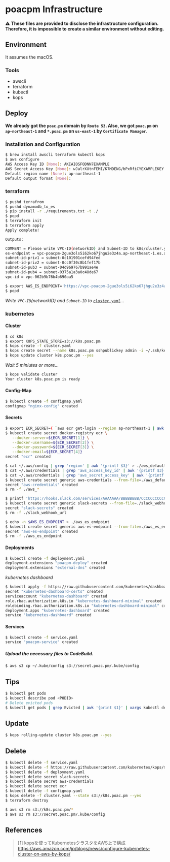 # poacpm Infrastructure

:warning:
**These files are provided to disclose the infrastructure configuration.
Therefore, it is impossible to create a similar environment without editing.**

## Environment
It assumes the macOS.
### Tools
* awscli
* terraform
* kubectl
* kops

## Deploy
**We already got the `poac.pm` domain by `Route 53`.
Also, we got `poac.pm` on `ap-northeast-1` and `*.poac.pm` on `us-east-1` by `Certificate Manager`.**

### Installation and Configuration
```bash
$ brew install awscli terraform kubectl kops
$ aws configure
AWS Access Key ID [None]: AKIAIOSFODNN7EXAMPLE
AWS Secret Access Key [None]: wJalrXUtnFEMI/K7MDENG/bPxRfiCYEXAMPLEKEY
Default region name [None]: ap-northeast-1
Default output format [None]:
```

### terraform
```bash
$ pushd terrafrom
$ pushd dynamodb_to_es
$ pip install -r ./requirements.txt -t ./
$ popd
$ terraform init
$ terraform apply
Apply complete!

Outputs:

COMMENT = Please write VPC-ID(networkID) and Subnet-ID to k8s/cluster.yaml
es-endpoint = vpc-poacpm-2gue3ols5i62ko67jhgu2e3z4a.ap-northeast-1.es.amazonaws.com
subnet-id-priv1 = subnet-0c101901cefd94fed
subnet-id-priv2 = subnet-0cc0f30c8b1fef17b
subnet-id-pub3 = subnet-04d969767b991ae4e
subnet-id-pub4 = subnet-0375a1a3a0c48de67
vpc-id = vpc-062b9b76b4b690aa5

$ export AWS_ES_ENDPOINT='https://vpc-poacpm-2gue3ols5i62ko67jhgu2e3z4a.ap-northeast-1.es.amazonaws.com'
$ popd
```

*Write `VPC-ID`(networkID) and `Subnet-ID` to [`cluster.yaml`](/k8s/cluster.yaml)...*
### kubernetes
#### Cluster
```bash
$ cd k8s
$ export KOPS_STATE_STORE=s3://k8s.poac.pm
$ kops create -f cluster.yaml
$ kops create secret --name k8s.poac.pm sshpublickey admin -i ~/.ssh/keys/pub/poacpm.pub
$ kops update cluster k8s.poac.pm --yes
```

*Wait 5 miniutes or more...*
```bash
$ kops validate cluster
Your cluster k8s.poac.pm is ready
```

#### Config-Map
```bash
$ kubectl create -f configmap.yaml
configmap "nginx-config" created
```

#### Secrets
```bash
$ export ECR_SECRET=( `aws ecr get-login --region ap-northeast-1 | awk '{print $9,$4,$6,$8}'` )
$ kubectl create secret docker-registry ecr \
   --docker-server=${ECR_SECRET[1]} \
   --docker-username=${ECR_SECRET[2]} \
   --docker-password=${ECR_SECRET[3]} \
   --docker-email=${ECR_SECRET[4]}
secret "ecr" created
```
```bash
$ cat ~/.aws/config | grep 'region' | awk '{printf $3}' > ./aws_default_region
$ cat ~/.aws/credentials | grep 'aws_access_key_id' | awk '{printf $3}' > ./aws_access_key_id
$ cat ~/.aws/credentials | grep 'aws_secret_access_key' | awk '{printf $3}' > ./aws_secret_access_key
$ kubectl create secret generic aws-credentials --from-file=./aws_default_region --from-file=./aws_access_key_id --from-file=./aws_secret_access_key
secret "aws-credentials" created
$ rm -f ./aws_*
```
```bash
$ printf 'https://hooks.slack.com/services/AAAAAAA/BBBBBBBB/CCCCCCCCCCCCCCCCCCCC' > ./slack_webhook_url
$ kubectl create secret generic slack-secrets --from-file=./slack_webhook_url
secret "slack-secrets" created
$ rm -f ./slack_webhook_url
```
```bash
$ echo -n $AWS_ES_ENDPOINT > ./aws_es_endpoint
$ kubectl create secret generic aws-es-endpoint --from-file=./aws_es_endpoint
secret "aws-es-endpoint" created
$ rm -f ./aws_es_endpoint
```

#### Deployments
```bash
$ kubectl create -f deployment.yaml
deployment.extensions "poacpm-deploy" created
deployment.extensions "external-dns" created
```

*kubernetes dashboard*
```bash
$ kubectl apply -f https://raw.githubusercontent.com/kubernetes/dashboard/master/src/deploy/recommended/kubernetes-dashboard.yaml
secret "kubernetes-dashboard-certs" created
serviceaccount "kubernetes-dashboard" created
role.rbac.authorization.k8s.io "kubernetes-dashboard-minimal" created
rolebinding.rbac.authorization.k8s.io "kubernetes-dashboard-minimal" created
deployment.apps "kubernetes-dashboard" created
service "kubernetes-dashboard" created
```

#### Services
```bash
$ kubectl create -f service.yaml
service "poacpm-service" created
```

##### Upload the necessary files to CodeBuild.
```bash
$ aws s3 cp ~/.kube/config s3://secret.poac.pm/.kube/config
```


## Tips
```bash
$ kubectl get pods
$ kubectl describe pod <PODID>
# Delete evicted pods
$ kubectl get pods | grep Evicted | awk '{print $1}' | xargs kubectl delete pod
```


## Update
```bash
$ kops rolling-update cluster k8s.poac.pm --yes
```

## Delete
```bash
$ kubectl delete -f service.yaml
$ kubectl delete -f https://raw.githubusercontent.com/kubernetes/kops/master/addons/kubernetes-dashboard/v1.8.1.yaml
$ kubectl delete -f deployment.yaml
$ kubectl delete secret slack-secrets
$ kubectl delete secret aws-credentials
$ kubectl delete secret ecr
$ kubectl delete -f configmap.yaml
$ kops delete -f cluster.yaml --state s3://k8s.poac.pm --yes
$ terraform destroy
```
```bash
$ aws s3 rm s3://k8s.poac.pm/*
$ aws s3 rm s3://secret.poac.pm/.kube/config
```


## References
> [1] kopsを使ってKubernetesクラスタをAWS上で構成
https://aws.amazon.com/jp/blogs/news/configure-kubernetes-cluster-on-aws-by-kops/
